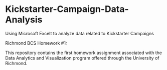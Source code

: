 # Kickstarter-Campaign-Data-Analysis

Using Microsoft Excelt to analyze data related to Kickstarter Campaigns

Richmond BCS Homework #1:

This repository contains the first homework assignment associated with the Data Analytics and Visualization program offered through the University of Richmond.
